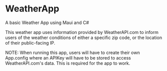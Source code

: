 # WeatherApp
A basic Weather App using Maui and C#

This weather app uses information provided by WeatherAPI.com to inform users of the weather conditions of either a specific zip code, or the location of their public-facing IP.

NOTE: When running this app, users will have to create their own App.config where an APIKey will have to be stored to access WeatherAPI.com's data. This is required for the app to work.
